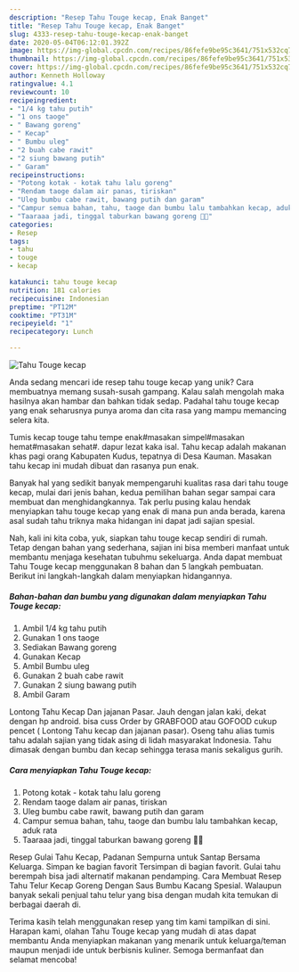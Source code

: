 ```yaml
---
description: "Resep Tahu Touge kecap, Enak Banget"
title: "Resep Tahu Touge kecap, Enak Banget"
slug: 4333-resep-tahu-touge-kecap-enak-banget
date: 2020-05-04T06:12:01.392Z
image: https://img-global.cpcdn.com/recipes/86fefe9be95c3641/751x532cq70/tahu-touge-kecap-foto-resep-utama.jpg
thumbnail: https://img-global.cpcdn.com/recipes/86fefe9be95c3641/751x532cq70/tahu-touge-kecap-foto-resep-utama.jpg
cover: https://img-global.cpcdn.com/recipes/86fefe9be95c3641/751x532cq70/tahu-touge-kecap-foto-resep-utama.jpg
author: Kenneth Holloway
ratingvalue: 4.1
reviewcount: 10
recipeingredient:
- "1/4 kg tahu putih"
- "1 ons taoge"
- " Bawang goreng"
- " Kecap"
- " Bumbu uleg"
- "2 buah cabe rawit"
- "2 siung bawang putih"
- " Garam"
recipeinstructions:
- "Potong kotak - kotak tahu lalu goreng"
- "Rendam taoge dalam air panas, tiriskan"
- "Uleg bumbu cabe rawit, bawang putih dan garam"
- "Campur semua bahan, tahu, taoge dan bumbu lalu tambahkan kecap, aduk rata"
- "Taaraaa jadi, tinggal taburkan bawang goreng 👩‍🍳"
categories:
- Resep
tags:
- tahu
- touge
- kecap

katakunci: tahu touge kecap 
nutrition: 181 calories
recipecuisine: Indonesian
preptime: "PT12M"
cooktime: "PT31M"
recipeyield: "1"
recipecategory: Lunch

---
```



![Tahu Touge kecap](https://img-global.cpcdn.com/recipes/86fefe9be95c3641/751x532cq70/tahu-touge-kecap-foto-resep-utama.jpg)

Anda sedang mencari ide resep tahu touge kecap yang unik? Cara membuatnya memang susah-susah gampang. Kalau salah mengolah maka hasilnya akan hambar dan bahkan tidak sedap. Padahal tahu touge kecap yang enak seharusnya punya aroma dan cita rasa yang mampu memancing selera kita.

Tumis kecap touge tahu tempe enak#masakan simpel#masakan hemat#masakan sehat#. dapur lezat kaka isal. Tahu kecap adalah makanan khas pagi orang Kabupaten Kudus, tepatnya di Desa Kauman. Masakan tahu kecap ini mudah dibuat dan rasanya pun enak.

Banyak hal yang sedikit banyak mempengaruhi kualitas rasa dari tahu touge kecap, mulai dari jenis bahan, kedua pemilihan bahan segar sampai cara membuat dan menghidangkannya. Tak perlu pusing kalau hendak menyiapkan tahu touge kecap yang enak di mana pun anda berada, karena asal sudah tahu triknya maka hidangan ini dapat jadi sajian spesial.


Nah, kali ini kita coba, yuk, siapkan tahu touge kecap sendiri di rumah. Tetap dengan bahan yang sederhana, sajian ini bisa memberi manfaat untuk membantu menjaga kesehatan tubuhmu sekeluarga. Anda dapat membuat Tahu Touge kecap menggunakan 8 bahan dan 5 langkah pembuatan. Berikut ini langkah-langkah dalam menyiapkan hidangannya.

<!--inarticleads1-->

##### Bahan-bahan dan bumbu yang digunakan dalam menyiapkan Tahu Touge kecap:

1. Ambil 1/4 kg tahu putih
1. Gunakan 1 ons taoge
1. Sediakan  Bawang goreng
1. Gunakan  Kecap
1. Ambil  Bumbu uleg
1. Gunakan 2 buah cabe rawit
1. Gunakan 2 siung bawang putih
1. Ambil  Garam


Lontong Tahu Kecap Dan jajanan Pasar. Jauh dengan jalan kaki, dekat dengan hp android. bisa cuss Order by GRABFOOD atau GOFOOD cukup pencet ( Lontong Tahu kecap dan jajanan pasar). Oseng tahu alias tumis tahu adalah sajian yang tidak asing di lidah masyarakat Indonesia. Tahu dimasak dengan bumbu dan kecap sehingga terasa manis sekaligus gurih. 

<!--inarticleads2-->

##### Cara menyiapkan Tahu Touge kecap:

1. Potong kotak - kotak tahu lalu goreng
1. Rendam taoge dalam air panas, tiriskan
1. Uleg bumbu cabe rawit, bawang putih dan garam
1. Campur semua bahan, tahu, taoge dan bumbu lalu tambahkan kecap, aduk rata
1. Taaraaa jadi, tinggal taburkan bawang goreng 👩‍🍳


Resep Gulai Tahu Kecap, Padanan Sempurna untuk Santap Bersama Keluarga. Simpan ke bagian favorit Tersimpan di bagian favorit. Gulai tahu berempah bisa jadi alternatif makanan pendamping. Cara Membuat Resep Tahu Telur Kecap Goreng Dengan Saus Bumbu Kacang Spesial. Walaupun banyak sekali penjual tahu telur yang bisa dengan mudah kita temukan di berbagai daerah di. 

Terima kasih telah menggunakan resep yang tim kami tampilkan di sini. Harapan kami, olahan Tahu Touge kecap yang mudah di atas dapat membantu Anda menyiapkan makanan yang menarik untuk keluarga/teman maupun menjadi ide untuk berbisnis kuliner. Semoga bermanfaat dan selamat mencoba!
